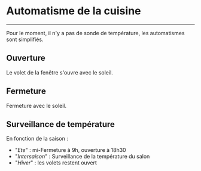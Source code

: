 # Automatisme de la cuisine
---

Pour le moment, il n'y a pas de sonde de température, les automatismes sont simplifiés.

## Ouverture

Le volet de la fenêtre s'ouvre avec le soleil.

## Fermeture

Fermeture avec le soleil.

## Surveillance de température

En fonction de la saison :

  - "*Ete*" : mi-Fermeture à 9h, ouverture à 18h30
  - "*Intersaison*" : Surveillance de la température du salon
  - "*Hiver*" : les volets restent ouvert
